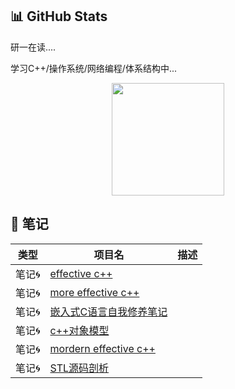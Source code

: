 <!-- Stats Section -->
## 📊 GitHub Stats




研一在读....

学习C++/操作系统/网络编程/体系结构中...
<div align="center">
  <img height="180em" src="https://github-readme-stats.vercel.app/api?username=FeiDaLI&show_icons=true&theme=tokyonight&hide_border=true&count_private=true&bg_color=0d4147" />
</div>


## 📌 笔记

| 类型 | 项目名 | 描述 |
|---|---|---|
| 笔记🌀 | [effective c++](https://github.com/FeiDaLI/Effective-C-) |  |
| 笔记🌀 | [more effective c++](https://github.com/FeiDaLI/More-Effective-CPP) |  |
| 笔记🌀 | [嵌入式C语言自我修养笔记](https://github.com/FeiDaLI/-C-) |  |
| 笔记🌀 | [c++对象模型](https://github.com/FeiDaLI/CPP-object-model) |  |
| 笔记🌀 | [mordern effective c++](https://github.com/FeiDaLI/Effective-Modern-cpp) |  |
| 笔记🌀 | [STL源码剖析](https://github.com/FeiDaLI/STL-source-code) |  |
<!-- 
You can update the following:
1. Replace "project-1", "project-2", etc. with your actual project repository names
2. Update the email, LinkedIn, Twitter links with your actual profiles
3. Modify the tech stack section to match your actual skills
4. Add or remove sections based on your preferences
-->
